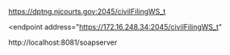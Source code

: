https://dptng.njcourts.gov:2045/civilFilingWS_t

<endpoint address="https://172.16.248.34:2045/civilFilingWS_t"

http://localhost:8081/soapserver
